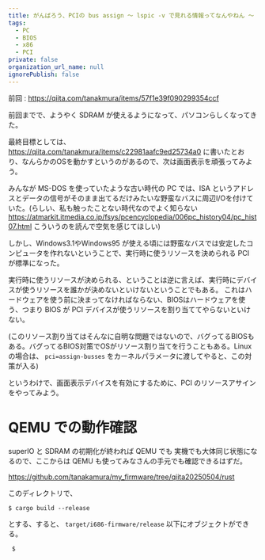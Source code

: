 ```yaml
---
title: がんばろう、PCIの bus assign 〜 lspic -v で見れる情報ってなんやねん 〜
tags:
  - PC
  - BIOS
  - x86
  - PCI
private: false
organization_url_name: null
ignorePublish: false
---
```


前回 : https://qiita.com/tanakmura/items/57f1e39f090299354ccf

前回までで、ようやく SDRAM が使えるようになって、パソコンらしくなってきた。

最終目標としては、 https://qiita.com/tanakmura/items/c22981aafc9ed25734a0 に書いたとおり、なんらかのOSを動かすというのがあるので、次は画面表示を頑張ってみよう。

みんなが MS-DOS を使っていたような古い時代の PC では、ISA というアドレスとデータの信号がそのまま出てるだけみたいな野蛮なバスに周辺I/Oを付けていた。(らしい、私も触ったことない時代なのでよく知らない https://atmarkit.itmedia.co.jp/fsys/pcencyclopedia/006pc_history04/pc_hist07.html こういうのを読んで空気を感じてほしい)

しかし、Windows3.1やWindows95 が使える頃には野蛮なバスでは安定したコンピュータを作れないということで、実行時に使うリソースを決められる PCI が標準になった。

実行時に使うリソースが決められる、ということは逆に言えば、実行時にデバイスが使うリソースを誰かが決めないといけないということでもある。
これはハードウェアを使う前に決まってなければならない、BIOSはハードウェアを使う、つまり BIOS が PCI デバイスが使うリソースを割り当ててやらないといけない。

(このリソース割り当てはそんなに自明な問題ではないので、バグってるBIOSもある。バグってるBIOS対策でOSがリソース割り当てを行うこともある。Linuxの場合は、 `pci=assign-busses` をカーネルパラメータに渡してやると、この対策が入る)

というわけで、画面表示デバイスを有効にするために、PCI のリソースアサインをやってみよう。

# QEMU での動作確認

superIO と SDRAM の初期化が終われば QEMU でも 実機でも大体同じ状態になるので、ここからは QEMU も使ってみなさんの手元でも確認できるはずだ。

https://github.com/tanakamura/my_firmware/tree/qiita20250504/rust

このディレクトリで、

    $ cargo build --release

とする、すると、 `target/i686-firmware/release` 以下にオブジェクトができる。

     $ 
